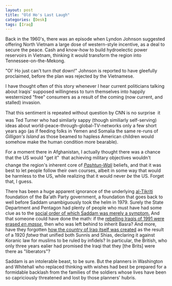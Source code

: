 ```yaml
---
layout: post
title: "Old Ho's Last Laugh"
categories: [Desk]
tags: [Iraq]
---
```

Back in the 1960's, there was an episode when Lyndon Johnson suggested offering North Vietnam a large dose of western-style incentive, as a deal to secure the peace. Cash and know-how to build hydroelectic power reservoirs in Vietnam, thinking it would transform the region into Tennessee-on-the-Mekong.

"Ol' Ho just can't turn <i>that</i> down!" Johnson is reported to have gleefully proclaimed, before the plan was rejected by the Vietnamese.

I have thought often of this story whenever I hear current politicians talking about Iraqis' supposed willingness to turn themselves into happily westernized "free" consumers as a result of the coming (now current, and stalled) invasion. 


<!--more-->
That this sentiment is repeated without question by CNN is no surprise &#151; it was Ted Turner who had similarly sappy (though similiarly self-serving) ideas about world-peace-through-global-TV-networks only a few short years ago (as if feeding folks in Yemen and Somalia the same re-runs of <i>Gilligan's Island</i> as those beamed to hapless American children would somehow make the human condition more bearable).

For a moment there in Afghanistan, I actually thought there was a chance that the US would "get it" &#151; that achieving military objectives wouldn't change the region's inherent core of <a href="http://www.rferl.org/nca/features/2001/11/20112001095314.asp"><i>Pashtun-Wali</i></a> beliefs, and that it was best to let people follow their own courses, albeit in some way that would be harmless to the US, while realizing that it would never <i>be</i> the US. Forget that, I guess.

There has been a huge apparent ignorance of the underlying <a href="http://www.globalsecurity.org/military/world/iraq/saddam.htm">al-Tikriti</a> foundation of the Ba'ath Party government, a foundation that goes back to well before Saddam unambiguously took the helm in 1979. Surely the State Department and Pentagon had plenty of people who must have had some clue as to the <a href="http://www.theatlantic.com/issues/2002/05/bowden.htm">social order of which Saddam was merely a symptom.</a> And that someone could have done the math: if the <a href="http://www.hrw.org/reports/1992/Iraq926.htm">rebelling Iraqis of 1991 were erased <i>en masse,</i></a> then who was left behind to inherit Basra? And more, have they forgotten <a href="http://www.iraqfoundation.org/reports/spec/fjun28_00_revolt.html">how the country of Iraq itself was created</a> as the result of a 1920 <i>fatwa</i> that unified both Sunnis and Shias, declaring it against Koranic law for muslims to be ruled by infidels? In particular, the British, who only three years ealier had promised the Iraqi that they [the Brits] were there as "liberators"?

Saddam is an intolerable beast, to be sure. But the planners in Washington and Whitehall who replaced thinking with wishes had best be prepared for a formidable backlash from the families of the soldiers whose lives have been so capriciously threatened and lost by those planners' hubris.

